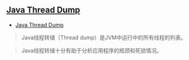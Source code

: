 ## [Java Thread Dump]()
- [Java Thread Dump](https://blog.csdn.net/why_still_confused/article/details/82352552)
> Java线程转储（Thread dump）是JVM中运行中的所有线程的列表。

> Java线程转储十分有助于分析应用程序的瓶颈和死锁情况。